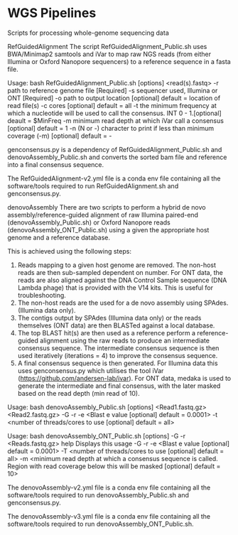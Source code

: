 # WGS Pipelines
Scripts for processing whole-genome sequencing data

RefGuidedAlignment
The script RefGuidedAlignment_Public.sh uses BWA/Minimap2 samtools and iVar to map raw NGS reads (from either Illumina or Oxford Nanopore sequencers) to a reference sequence in a fasta file.

Usage: bash RefGuidedAlignment_Public.sh [options] <read(s).fastq>
	-r path to reference genome file [Required]
	-s sequencer used, Illumina or ONT [Required]
	-o path to output location [optional] default = location of read file(s)
	-c cores [optional] default = all
	-t the minimum frequency at which a nucleotide will be used to call the consensus. INT 0 - 1.[optional] deault = $MinFreq
	-m minimum read depth at which iVar call a consensus [optional] default = 1
	-n (N or -) character to print if less than minimum coverage (-m) [optional] default = -
  
genconsensus.py is a dependency of RefGuidedAlignment_Public.sh and denovoAssembly_Public.sh and converts the sorted bam file and reference into a final consensus sequence.
  
The RefGuidedAlignment-v2.yml file is a conda env file containing all the software/tools required to run RefGuidedAlignment.sh and genconsensus.py.
  
denovoAssembly
There are two scripts to perform a hybrid de novo assembly/reference-guided alignment of raw Illumina paired-end (denovoAssembly_Public.sh) or Oxford Nanopore reads (denovoAssembly_ONT_Public.sh) using a given the appropriate host genome and a reference database. 

This is achieved using the following steps: 
1. Reads mapping to a given host genome are removed. The non-host reads are then sub-sampled dependent on number. For ONT data, the reads are also aligned against the DNA Control Sample sequence (DNA Lambda phage) that is provided with the V14 kits. This is useful for troubleshooting.
2. The non-host reads are the used for a de novo assembly using SPAdes. (Illumina data only).
3. The contigs output by SPAdes (Illumina data only) or the reads themselves (ONT data) are then BLASTed against a local database.
4. The top BLAST hit(s) are then used as a reference perform a reference-guided alignment using the raw reads to produce an intermediate consensus sequence. The intermediate consensus sequence is then used iteratively (iterations = 4) to improve the consensus sequence.
5. A final consensus sequence is then generated. For Illumina data this uses genconsensus.py which utilises the tool iVar (https://github.com/andersen-lab/ivar). For ONT data, medaka is used to generate the intermediate and final consensus, with the later masked based on the read depth (min read of 10).


Usage: bash denovoAssembly_Public.sh [options] <Read1.fastq.gz> <Read2.fastq.gz> 
	-G <path to HOST genome File> 
	-r <path to Reference Database Directory> 
	-e <Blast e value [optional] default = 0.0001> 
	-t <number of threads/cores to use [optional] default = all>

 Usage: bash denovoAssembly_ONT_Public.sh  [options] -G <HostGenome> -r <ReferenceDatabase> <Reads.fastq.gz> 
	help Displays this usage
	-G <path to HOST genome File>
	-r <path to Reference Database Directory>
	-e <Blast e value [optional] default = 0.0001>
	-T <number of threads/cores to use [optional] default = all>
	-m <minimum read depth at which a consensus sequence is called. Region with read coverage below this will be masked [optional] default = 10>

The denovoAssembly-v2.yml file is a conda env file containing all the software/tools required to run denovoAssembly_Public.sh and genconsensus.py.

The denovoAssembly-v3.yml file is a conda env file containing all the software/tools required to run denovoAssembly_ONT_Public.sh.
